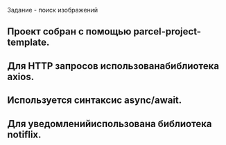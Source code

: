 Задание - поиск изображений

## Проект собран с помощью parcel-project-template.

## Для HTTP запросов использованабиблиотека axios.

## Используется синтаксис async/await.

## Для уведомленийиспользована библиотека notiflix.
